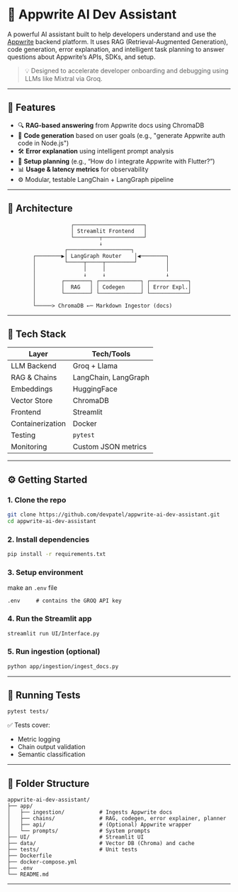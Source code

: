 
# 🧠 Appwrite AI Dev Assistant

A powerful AI assistant built to help developers understand and use the [Appwrite](https://appwrite.io/docs) backend platform. It uses RAG (Retrieval-Augmented Generation), code generation, error explanation, and intelligent task planning to answer questions about Appwrite’s APIs, SDKs, and setup.

> 💡 Designed to accelerate developer onboarding and debugging using LLMs like Mixtral via Groq.

---

## 🚀 Features

- 🔍 **RAG-based answering** from Appwrite docs using ChromaDB
- 🤖 **Code generation** based on user goals (e.g., "generate Appwrite auth code in Node.js")
- 🛠️ **Error explanation** using intelligent prompt analysis
- 🧭 **Setup planning** (e.g., “How do I integrate Appwrite with Flutter?”)
- 📊 **Usage & latency metrics** for observability
- ⚙️ Modular, testable LangChain + LangGraph pipeline

---

## 🧱 Architecture

```
                    ┌──────────────────────┐
                    │ Streamlit Frontend   │
                    └────────┬─────────────┘
                             ↓
                  ┌────────────────────┐
        ┌────────▶│ LangGraph Router    │◀────────┐
        │         └─────┬─────┬─────────┘         │
        │               │     │                   │
        │               ↓     ↓                   ↓
        │        ┌────────┐ ┌─────────────┐ ┌────────────┐
        │        │  RAG   │ │ Codegen     │ │ Error Expl.│
        │        └────────┘ └─────────────┘ └────────────┘
        │
        └─────> ChromaDB ←─ Markdown Ingestor (docs)
```

---

## 🧰 Tech Stack

| Layer         | Tech/Tools |
|---------------|------------|
| LLM Backend   | Groq + Llama |
| RAG & Chains  | LangChain, LangGraph |
| Embeddings    | HuggingFace  |
| Vector Store  | ChromaDB |
| Frontend      | Streamlit |
| Containerization | Docker |
| Testing       | `pytest` |
| Monitoring    | Custom JSON metrics |

---

## ⚙️ Getting Started

### 1. Clone the repo

```bash
git clone https://github.com/devpatel/appwrite-ai-dev-assistant.git
cd appwrite-ai-dev-assistant
```

### 2. Install dependencies

```bash
pip install -r requirements.txt
```

### 3. Setup environment

make an `.env` file

```
.env     # contains the GROQ API key
```

### 4. Run the Streamlit app

```bash
streamlit run UI/Interface.py
```

### 5. Run ingestion (optional)

```bash
python app/ingestion/ingest_docs.py
```

---

## 🧪 Running Tests

```bash
pytest tests/
```

✅ Tests cover:
- Metric logging
- Chain output validation
- Semantic classification

---

## 📁 Folder Structure

```
appwrite-ai-dev-assistant/
├── app/
│   ├── ingestion/           # Ingests Appwrite docs
│   ├── chains/              # RAG, codegen, error explainer, planner
│   ├── api/                 # (Optional) Appwrite wrapper
│   └── prompts/             # System prompts
├── UI/                      # Streamlit UI
├── data/                    # Vector DB (Chroma) and cache
├── tests/                   # Unit tests
├── Dockerfile
├── docker-compose.yml
├── .env
└── README.md
```

---